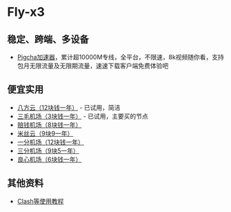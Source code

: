 # Fly-x3

## 稳定、跨端、多设备

- [Pigcha加速器](http://run.weaksharedptr.com/register?share_id=41f8393e-9c86-4263-9f00-cb39ce4b214c)，累计超10000M专线，全平台，不限速，8k视频随你看，支持包月无限流量及无限期流量，速速下载客户端免费体验吧

## 便宜实用

- [八方云（12块钱一年）](https://user.bafang.vip/#/register?code=eyx6qckX) - 已试用，简洁
- [三毛机场（3块钱一年）](https://www.xn--ehqx7tcnnope.xyz/#/register?code=3xdChn8t) - 已试用，主要买的节点
- [赔钱机场（8块钱一年）](https://xn--mes358aby2apfg.com/)
- [米丝云（9块9一年）](https://www.misiy.cc/)
- [一分机场（12块钱一年）](https://xn--4gqx1hgtfdmt.com/)
- [三分机场（9块5一年）](https://xn--ehq00hgtfdmt.xyz/)
- [良心机场（6块钱一年）](https://xn--mes91r2ng7p4a.com/)

## 其他资料

- [Clash等使用教程](https://wikibos.com/)
